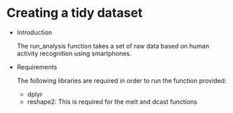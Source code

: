 # Creating a tidy dataset
+ Introduction

	The run_analysis function takes a set of raw data based on human activity recognition using smartphones.
	
+ Requirements

	The following libraries are required in order to run the function provided:
	- dplyr
	- reshape2: This is required for the melt and dcast functions
